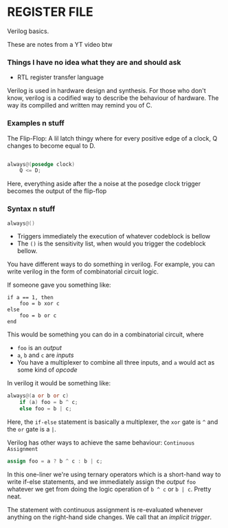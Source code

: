 # REGISTER FILE


Verilog basics.

These are notes from a YT video btw

### Things I have no idea what they are and should ask

- RTL register transfer language

Verilog is used in hardware design and synthesis. For those who don't know, verilog is a codified way to describe the behaviour of hardware. The way its compilled and written may remind you of C.


### Examples n stuff

The Flip-Flop: A lil latch thingy where for every positive edge of a clock, Q changes to become equal to D.

```verilog

always@(posedge clock)
    Q <= D;
```

Here, everything aside after the a noise at the posedge clock trigger becomes the output of the flip-flop


### Syntax n stuff

```verilog
always@()
```
- Triggers immediately the execution of whatever codeblock is bellow
- The `()` is the sensitivity list, when would you trigger the codeblock bellow.


You have different ways to do something in verilog. For example, you can write verilog in the form of combinatorial circuit logic.

If someone gave you something like:

```
if a == 1, then 
    foo = b xor c
else
    foo = b or c
end
```

This would be something you can do in a combinatorial circuit, where
-  `foo` is an *output*
- `a`, `b` and `c` are *inputs*
- You have a multiplexer to combine all three inputs, and `a` would act as some kind of *opcode*

In verilog it would be something like:

```verilog
always@(a or b or c)
    if (a) foo = b ^ c;
    else foo = b | c;
```

Here, the `if-else` statement is basically a multiplexer, the `xor` gate is `^` and the `or` gate is a `|`.

Verilog has other ways to achieve the same behaviour: `Continuous Assignment`

```verilog
assign foo = a ? b ^ c : b | c;
```
In this one-liner we're using ternary operators which is a short-hand way to write if-else statements, and we immediately assign the *output* `foo` whatever we get from doing the logic operation of `b ^ c` or `b | c`. Pretty neat.

The statement with continuous assignment is re-evaluated whenever anything on the right-hand side changes. We call that an *implicit trigger*.
